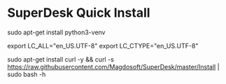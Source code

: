 # SuperDesk Quick Install

sudo apt-get install python3-venv

export LC_ALL="en_US.UTF-8" 
export LC_CTYPE="en_US.UTF-8"


sudo apt-get install curl -y && curl -s https://raw.githubusercontent.com/Magdosoft/SuperDesk/master/Install | sudo bash -h
